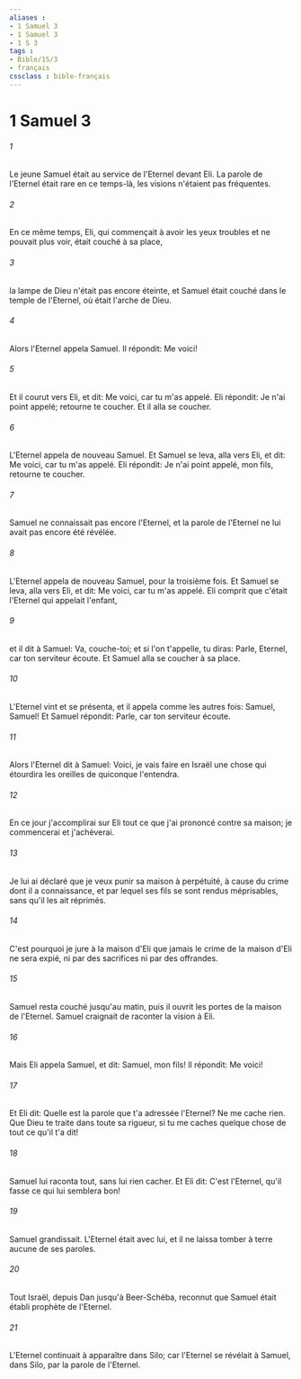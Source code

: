 ```yaml
---
aliases : 
- 1 Samuel 3
- 1 Samuel 3
- 1 S 3
tags : 
- Bible/1S/3
- français
cssclass : bible-français
---
```


# 1 Samuel 3

###### 1
Le jeune Samuel était au service de l'Eternel devant Eli. La parole de l'Eternel était rare en ce temps-là, les visions n'étaient pas fréquentes.
###### 2
En ce même temps, Eli, qui commençait à avoir les yeux troubles et ne pouvait plus voir, était couché à sa place,
###### 3
la lampe de Dieu n'était pas encore éteinte, et Samuel était couché dans le temple de l'Eternel, où était l'arche de Dieu.
###### 4
Alors l'Eternel appela Samuel. Il répondit: Me voici!
###### 5
Et il courut vers Eli, et dit: Me voici, car tu m'as appelé. Eli répondit: Je n'ai point appelé; retourne te coucher. Et il alla se coucher.
###### 6
L'Eternel appela de nouveau Samuel. Et Samuel se leva, alla vers Eli, et dit: Me voici, car tu m'as appelé. Eli répondit: Je n'ai point appelé, mon fils, retourne te coucher.
###### 7
Samuel ne connaissait pas encore l'Eternel, et la parole de l'Eternel ne lui avait pas encore été révélée.
###### 8
L'Eternel appela de nouveau Samuel, pour la troisième fois. Et Samuel se leva, alla vers Eli, et dit: Me voici, car tu m'as appelé. Eli comprit que c'était l'Eternel qui appelait l'enfant,
###### 9
et il dit à Samuel: Va, couche-toi; et si l'on t'appelle, tu diras: Parle, Eternel, car ton serviteur écoute. Et Samuel alla se coucher à sa place.
###### 10
L'Eternel vint et se présenta, et il appela comme les autres fois: Samuel, Samuel! Et Samuel répondit: Parle, car ton serviteur écoute.
###### 11
Alors l'Eternel dit à Samuel: Voici, je vais faire en Israël une chose qui étourdira les oreilles de quiconque l'entendra.
###### 12
En ce jour j'accomplirai sur Eli tout ce que j'ai prononcé contre sa maison; je commencerai et j'achèverai.
###### 13
Je lui ai déclaré que je veux punir sa maison à perpétuité, à cause du crime dont il a connaissance, et par lequel ses fils se sont rendus méprisables, sans qu'il les ait réprimés.
###### 14
C'est pourquoi je jure à la maison d'Eli que jamais le crime de la maison d'Eli ne sera expié, ni par des sacrifices ni par des offrandes.
###### 15
Samuel resta couché jusqu'au matin, puis il ouvrit les portes de la maison de l'Eternel. Samuel craignait de raconter la vision à Eli.
###### 16
Mais Eli appela Samuel, et dit: Samuel, mon fils! Il répondit: Me voici!
###### 17
Et Eli dit: Quelle est la parole que t'a adressée l'Eternel? Ne me cache rien. Que Dieu te traite dans toute sa rigueur, si tu me caches quelque chose de tout ce qu'il t'a dit!
###### 18
Samuel lui raconta tout, sans lui rien cacher. Et Eli dit: C'est l'Eternel, qu'il fasse ce qui lui semblera bon!
###### 19
Samuel grandissait. L'Eternel était avec lui, et il ne laissa tomber à terre aucune de ses paroles.
###### 20
Tout Israël, depuis Dan jusqu'à Beer-Schéba, reconnut que Samuel était établi prophète de l'Eternel.
###### 21
L'Eternel continuait à apparaître dans Silo; car l'Eternel se révélait à Samuel, dans Silo, par la parole de l'Eternel.
